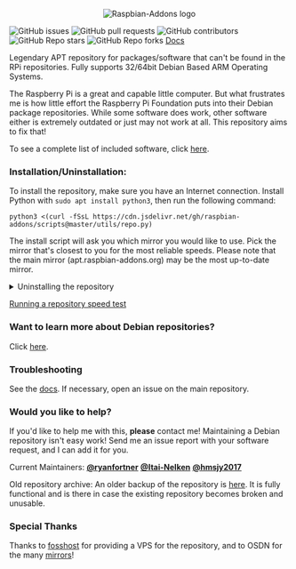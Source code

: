 <p align="center">
    <img src="https://cdn.jsdelivr.net/gh/ryanfortner/ryanfortner@main/tes4.png" alt="Raspbian-Addons logo">
</p>

![GitHub issues](https://img.shields.io/github/issues/raspbian-addons/raspbian-addons)
![GitHub pull requests](https://img.shields.io/github/issues-pr/raspbian-addons/raspbian-addons)
![GitHub contributors](https://img.shields.io/github/contributors/raspbian-addons/raspbian-addons)
![GitHub Repo stars](https://img.shields.io/github/stars/raspbian-addons/raspbian-addons?style=social)
![GitHub Repo forks](https://img.shields.io/github/forks/raspbian-addons/raspbian-addons?style=social)
[Docs](https://docs.raspbian-addons.org)

Legendary APT repository for packages/software that can't be found in the RPi repositories. Fully supports 32/64bit Debian Based ARM Operating Systems.

The Raspberry Pi is a great and capable little computer. But what frustrates me is how little effort the Raspberry Pi Foundation puts into their Debian package repositories. While some software does work, other software either is extremely outdated or just may not work at all. This repository aims to fix that!

To see a complete list of included software, click [here](https://osdn.mirror.constant.com/storage/g/r/ra/raspbian-addons/debian/pool/).

### **Installation/Uninstallation:**

To install the repository, make sure you have an Internet connection. Install Python with `sudo apt install python3`, then run the following command:

```
python3 <(curl -fSsL https://cdn.jsdelivr.net/gh/raspbian-addons/scripts@master/utils/repo.py)
```
The install script will ask you which mirror you would like to use. Pick the mirror that's closest to you for the most reliable speeds. Please note that the main mirror (apt.raspbian-addons.org) may be the most up-to-date mirror.

<details>
<summary> Uninstalling the repository </summary>

To ***uninstall***, execute this command. 
```
bash <(curl -fSsL https://cdn.jsdelivr.net/gh/raspbian-addons/scripts@master/utils/uninstall.sh)
```

</details>

[Running a repository speed test](http://docs.raspbian-addons.org/#running-a-repository-speed-test)

### Want to learn more about Debian repositories?

Click [here](https://docs.raspbian-addons.org#how-do-apt-repositories-work).

### Troubleshooting

See the [docs](http://docs.raspbian-addons.org/#common-issues). If necessary, open an issue on the main repository.

### Would you like to help?

If you'd like to help me with this, **please** contact me! Maintaining a Debian repository isn't easy work! Send me an issue report with your software request, and I can add it for you.

Current Maintainers: [**@ryanfortner**](https://github.com/ryanfortner) [**@Itai-Nelken**](https://github.com/Itai-Nelken/) [**@hmsjy2017**](https://github.com/hmsjy2017)

Old repository archive: An older backup of the repository is [here](https://archive.org/download/old-repo-archive/old-repo-archive.zip). It is fully functional and is there in case the existing repository becomes broken and unusable.


### Special Thanks

Thanks to [fosshost](https://fosshost.org/) for providing a VPS for the repository, and to OSDN for the many [mirrors](https://github.com/raspbian-addons/mirrors)! 

